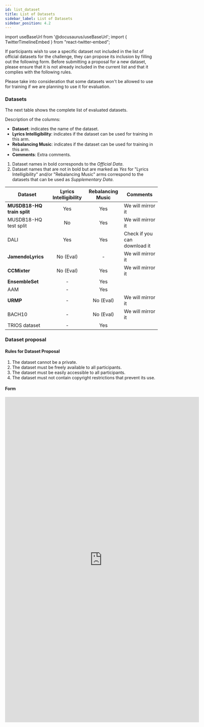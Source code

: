 ```yaml
---
id: list_dataset
title: List of Datasets
sidebar_label: List of Datasets
sidebar_position: 4.2
---
```

import useBaseUrl from '@docusaurus/useBaseUrl';
import { TwitterTimelineEmbed } from "react-twitter-embed";


If participants wish to use a specific dataset not included in the list of official datasets for the challenge,
they can propose its inclusion by filling out the following form. Before submitting a proposal for a new dataset,
please ensure that it is not already included in the current list and that it complies with the following rules.

Please take into consideration that some datasets won't be allowed to use for training if we are planning to use it for evaluation.

### Datasets

The next table shows the complete list of evaluated datasets. 

Description of the columns:

- **Dataset**: indicates the name of the dataset.
- **Lyrics Intelligibility**: indicates if the dataset can be used for training in this arm.
- **Rebalancing Music**: indicates if the dataset can be used for training in this arm.
- **Comments**: Extra comments.

1. Dataset names in bold corresponds to the _Official Data_.
2. Dataset names that are not in bold but are marked as _Yes_ for "Lyrics Intelligibility" and/or "Rebalancing Music" arms correspond to
the datasets that can be used as _Supplementary Data_.

| Dataset                    | Lyrics Intelligibility | Rebalancing Music | Comments                     |
|----------------------------|:----------------------:|:-----------------:|------------------------------|
| **MUSDB18-HQ train split** |          Yes           |        Yes        | We will mirror it            |
| MUSDB18-HQ test split      |           No           |        Yes        | We will mirror it            |
| DALI                       |          Yes           |        Yes        | Check if you can download it |
| **JamendoLyrics**          |       No (Eval)        |         -         | We will mirror it            |
| **CCMixter**               |       No (Eval)        |        Yes        | We will mirror it            |
| **EnsembleSet**            |           -            |        Yes        |                              |
| AAM                        |           -            |        Yes        |                              |
| **URMP**                   |           -            |     No (Eval)     | We will mirror it            |
| BACH10                     |           -            |     No (Eval)     | We will mirror it            |
| TRIOS dataset              |           -            |        Yes        |                              |



### Dataset proposal

#### Rules for Dataset Proposal

1. The dataset cannot be a private.
2. The dataset must be freely available to all participants.
3. The dataset must be easily accessible to all participants.
4. The dataset must not contain copyright restrictions that prevent its use.

#### Form

<iframe src="https://docs.google.com/forms/d/e/1FAIpQLSfYyrhxsbmx9C4hLCWOfnnHC9hdOKAvVVLrzgPHR8wjjcpFyQ/viewform?embedded=true" width="640" height="1072" frameborder="0" marginheight="0" marginwidth="0">Loading…</iframe>

